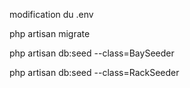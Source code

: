 modification du .env

php artisan migrate

php artisan db:seed --class=BaySeeder

php artisan db:seed --class=RackSeeder

